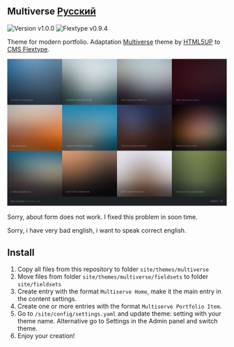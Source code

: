 Multiverse [Русский](https://github.com/slexx1234/multiverse-flextype-theme/blob/master/readme-ru.md)
--------------------------

![Version v1.0.0](https://img.shields.io/badge/Version-v1.0.0-blue)
![Flextype v0.9.4](https://img.shields.io/badge/Flextype-v0.9.4-green)

Theme for modern portfolio. Adaptation [Multiverse](https://html5up.net/multiverse) theme by
[HTML5UP](https://html5up.net/) to [CMS Flextype](https://flextype.org).

![Screenshot](https://raw.githubusercontent.com/slexx1234/multiverse-flextype-theme/master/screenshot.png)

Sorry, about form does not work. I fixed this problem in soon time.

Sorry, i have very bad english, i want to speak correct english.

## Install 

1. Copy all files from this repository to folder `site/themes/multiverse`
2. Move files from folder `site/themes/multiverse/fieldsets` to folder `site/fieldsets`
3. Create entry with the format `Multiserve Home`, make it the main entry in the content settings.
4. Create one or more entries with the format `Multiserve Portfolio Item`.
5. Go to `/site/config/settings.yaml` and update theme: setting with your theme name. Alternative go to Settings in the Admin panel and switch theme.
6. Enjoy your creation!
